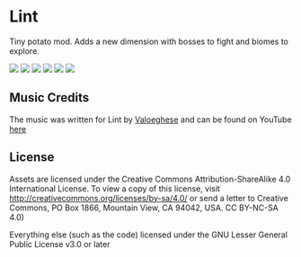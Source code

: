 # Lint

Tiny potato mod. Adds a new dimension with bosses to fight and biomes to explore.

![](https://raw.githubusercontent.com/hYdos/Lint/1.16/pictures/landscape_2.png)
![](https://raw.githubusercontent.com/hYdos/Lint/1.16/pictures/corrupt_forest.png)
![](https://raw.githubusercontent.com/hYdos/Lint/1.16/pictures/dawn_shardlands.png)
![](https://raw.githubusercontent.com/hYdos/Lint/1.16/pictures/taters_and_birds.png)
![](https://raw.githubusercontent.com/hYdos/Lint/1.16/pictures/blocks.png)
![](https://raw.githubusercontent.com/hYdos/Lint/1.16/pictures/items.png)

## Music Credits

The music was written for Lint by [Valoeghese](https://github.com/valoeghese/) and can be found on
YouTube [here](https://www.youtube.com/playlist?list=PLd1miv1OlwzXVUo9T7k5y9bhvAQK1CUkl)

## License

Assets are licensed under the Creative Commons Attribution-ShareAlike 4.0 International License. To view a copy of this
license, visit http://creativecommons.org/licenses/by-sa/4.0/ or send a letter to Creative Commons, PO Box 1866,
Mountain View, CA 94042, USA. CC BY-NC-SA 4.0)

Everything else (such as the code) licensed under the GNU Lesser General Public License v3.0 or later
